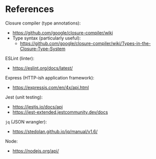References
==========

Closure compiler (type annotations):
* https://github.com/google/closure-compiler/wiki
* Type syntax (particularly useful):
  * https://github.com/google/closure-compiler/wiki/Types-in-the-Closure-Type-System

ESLint (linter):
* https://eslint.org/docs/latest/

Express (HTTP-ish application framework):
* https://expressjs.com/en/4x/api.html

Jest (unit testing):
* https://jestjs.io/docs/api
* https://jest-extended.jestcommunity.dev/docs

`jq` (JSON wrangler):
* https://stedolan.github.io/jq/manual/v1.6/

Node:
* https://nodejs.org/api/
